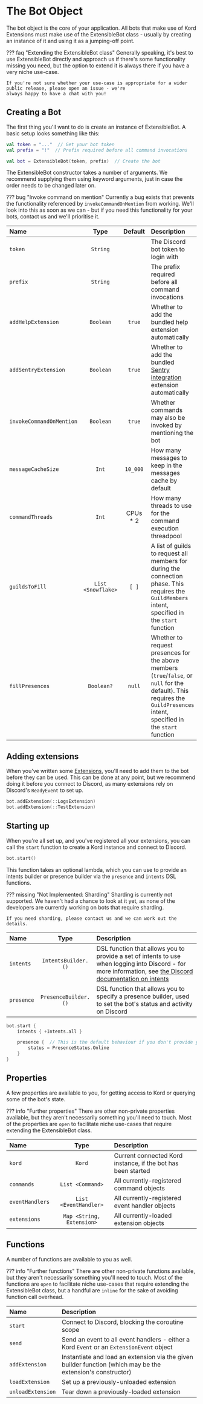 # The Bot Object

The bot object is the core of your application. All bots that make use of Kord Extensions must make use of the
ExtensibleBot class - usually by creating an instance of it and using it as a jumping-off point.

??? faq "Extending the ExtensibleBot class"
    Generally speaking, it's best to use ExtensibleBot directly and approach us if there's some functionality missing 
    you need, but the option to extend it is always there if you have a very niche use-case.
    
    If you're not sure whether your use-case is appropriate for a wider public release, please open an issue - we're
    always happy to have a chat with you!

## Creating a Bot

The first thing you'll want to do is create an instance of ExtensibleBot. A basic setup looks something like this:

```kotlin
val token = "..."  // Get your bot token
val prefix = "!"  // Prefix required before all command invocations

val bot = ExtensibleBot(token, prefix)  // Create the bot
```

The ExtensibleBot constructor takes a number of arguments. We recommend supplying them using keyword arguments, just
in case the order needs to be changed later on.

??? bug "Invoke command on mention"
    Currently a bug exists that prevents the functionality referenced by `invokeCommandOnMention` from working. We'll
    look into this as soon as we can - but if you need this functionality for your bots, contact us and we'll
    prioritise it.

Name   |   Type   |   Default   | Description
:----- | :------: | :---------: | :------------
`token` | `String` | | The Discord bot token to login with
`prefix` | `String` | | The prefix required before all command invocations
`addHelpExtension` | `Boolean` | `true` | Whether to add the bundled help extension automatically
`addSentryExtension` | `Boolean` | `true` | Whether to add the bundled [Sentry integration](/integrations/sentry) extension automatically
`invokeCommandOnMention` | `Boolean` | `true` | Whether commands may also be invoked by mentioning the bot
`messageCacheSize` | `Int` | `10_000` | How many messages to keep in the messages cache by default
`commandThreads` | `Int` | CPUs * 2 | How many threads to use for the command execution threadpool
`guildsToFill` | `List <Snowflake>` | `[ ]` | A list of guilds to request all members for during the connection phase. This requires the `GuildMembers` intent, specified in the `start` function
`fillPresences` | `Boolean?` | `null` | Whether to request presences for the above members (`true`/`false`, or `null` for the default). This requires the `GuildPresences` intent, specified in the `start` function

## Adding extensions

When you've written some [Extensions](/concepts/extensions), you'll need to add them to the bot before they can be
used. This can be done at any point, but we recommend doing it before you connect to Discord, as many extensions rely
on Discord's `ReadyEvent` to set up.

```kotlin
bot.addExtension(::LogsExtension)
bot.addExtension(::TestExtension)
```

## Starting up

When you're all set up, and you've registered all your extensions, you can call the `start` function to create a Kord
instance and connect to Discord.

```kotlin
bot.start()
```

This function takes an optional lambda, which you can use to provide an intents builder or presence builder via the 
`presence` and `intents` DSL functions.

??? missing "Not Implemented: Sharding"
    Sharding is currently not supported. We haven't had a chance to look at it yet, as none of the developers are
    currently working on bots that require sharding.

    If you need sharding, please contact us and we can work out the details.

Name       |   Type               | Description
:--------- | :------------------: | :----------
`intents`  | `IntentsBuilder.()`  | DSL function that allows you to provide a set of intents to use when logging into Discord - for more information, see [the Discord documentation on intents](https://discordpy.readthedocs.io/en/latest/intents.html)
`presence` | `PresenceBuilder.()` | DSL function that allows you to specify a presence builder, used to set the bot's status and activity on Discord

```kotlin
bot.start {
    intents { +Intents.all }

    presence {  // This is the default behaviour if you don't provide your own presence builder
        status = PresenceStatus.Online
    }
}
```

## Properties

A few properties are available to you, for getting access to Kord or querying some of the bot's state.

??? info "Further properties"
    There are other non-private properties available, but they aren't necessarily something you'll need to touch. Most
    of the properties are `open` to facilitate niche use-cases that require extending the ExtensibleBot class.

Name | Type | Description
:--- | :--: | :----------
`kord` | `Kord` | Current connected Kord instance, if the bot has been started
`commands` | `List <Command>` | All currently-registered command objects
`eventHandlers` | `List <EventHandler>` | All currently-registered event handler objects
`extensions` | `Map <String, Extension>` | All currently-loaded extension objects

## Functions

A number of functions are available to you as well.

??? info "Further functions"
    There are other non-private functions available, but they aren't necessarily something you'll need to touch. Most
    of the functions are `open` to facilitate niche use-cases that require extending the ExtensibleBot class, but a
    handful are `inline` for the sake of avoiding function call overhead.

Name | Description
:--- | :----------
`start` | Connect to Discord, blocking the coroutine scope
`send` | Send an event to all event handlers - either a Kord `Event` or an `ExtensionEvent` object 
`addExtension` | Instantiate and load an extension via the given builder function (which may be the extension's constructor) 
`loadExtension` | Set up a previously-unloaded extension
`unloadExtension` | Tear down a previously-loaded extension
